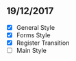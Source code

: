 ## 19/12/2017
  - [x] General Style
  - [x] Forms Style
  - [x] Register Transition 
  - [ ] Main Style
